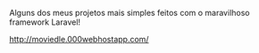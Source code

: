 Alguns dos meus projetos mais simples feitos com o maravilhoso framework Laravel!

http://moviedle.000webhostapp.com/
